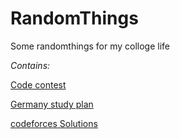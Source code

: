 <!--
 * @Author: eraDong qq1184434988@gamil.com
 * @Date: 2022-10-10 17:13:09
 * @LastEditors: eraDong qq1184434988@gmail.com
 * @LastEditTime: 2022-11-14 19:48:12
 * @FilePath: \RandomThings\README.md
 * @Description: 这是默认设置,请设置`customMade`, 打开koroFileHeader查看配置 进行设置: https://github.com/OBKoro1/koro1FileHeader/wiki/%E9%85%8D%E7%BD%AE
-->
# RandomThings

Some randomthings for my colloge life

*Contains:*

[Code contest](https://github.com/eraDong/RandomThings/blob/main/CodeContestWeekly(CCW))

[Germany study plan](https://github.com/eraDong/RandomThings/blob/main/Postgraduation)

[codeforces Solutions](https://github.com/eraDong/RandomThings/blob/main/ContestSolutions)
